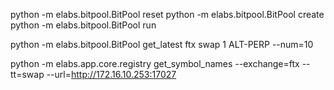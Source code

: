 

python -m elabs.bitpool.BitPool reset 
python -m elabs.bitpool.BitPool create 
python -m elabs.bitpool.BitPool run 

python -m elabs.bitpool.BitPool get_latest ftx swap 1 ALT-PERP --num=10

python -m elabs.app.core.registry get_symbol_names --exchange=ftx --tt=swap --url=http://172.16.10.253:17027
